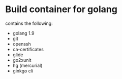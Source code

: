 # Build container for golang


contains the following:
- golang 1.9
- git
- openssh
- ca-certificates
- glide  
- go2xunit
- hg (mercurial)
- ginkgo cli
